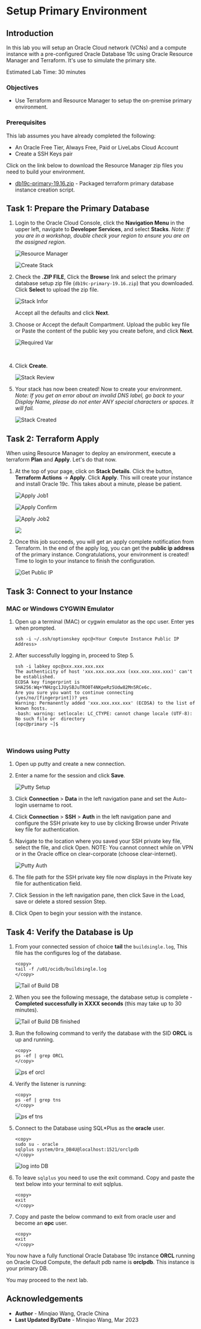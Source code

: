 # Setup Primary Environment

## Introduction

In this lab you will setup an Oracle Cloud network (VCNs) and a compute instance with a pre-configured Oracle Database 19c using Oracle Resource Manager and Terraform. It's use to simulate the primary site.

Estimated Lab Time: 30 minutes

### Objectives

-   Use Terraform and Resource Manager to setup the on-premise primary environment.

### Prerequisites

This lab assumes you have already completed the following:
- An Oracle Free Tier, Always Free, Paid or LiveLabs Cloud Account
- Create a SSH Keys pair

Click on the link below to download the Resource Manager zip files you need to build your environment.

- [db19c-primary-19.16.zip](https://objectstorage.us-phoenix-1.oraclecloud.com/p/gmsABo8m4-WkvzfVQ-KBzdJOl7psqSpZ3HzyZiHrTXBeZJqFke7Luw0GfToN3ox4/n/oraclepartnersas/b/dataguard_op/o/db19c-primary-19.16.zip) - Packaged terraform primary database instance creation script.


## Task 1: Prepare the Primary Database

1. Login to the Oracle Cloud Console, click the **Navigation Menu** in the upper left, navigate to **Developer Services**, and select **Stacks**. *Note: If you are in a workshop, double check your region to ensure you are on the assigned region.*

    ![Resource Manager](images/image-resourcemanager.png)

    ![Create Stack](./images/step1.3-createstackpage.png)

2. Check the **.ZIP FILE**, Click the **Browse** link and select the primary database setup zip file (`db19c-primary-19.16.zip`) that you downloaded. Click **Select** to upload the zip file.

     ![Stack Infor](./images/image-stackinfor.png)

     Accept all the defaults and click **Next**.

3. Choose or Accept the default Compartment. Upload the public key file or Paste the content of the public key you create before,  and click **Next**. 

     ![Required Var](./images/image-requiredvar.png)

​    

4. Click **Create**.

     ![Stack Review](./images/image-stackreview.png)

5. Your stack has now been created!  Now to create your environment. *Note: If you get an error about an invalid DNS label, go back to your Display Name, please do not enter ANY special characters or spaces. It will fail.*

     ![Stack Created](./images/step1.7-stackcreated.png)



## Task 2: Terraform Apply

When using Resource Manager to deploy an environment, execute a terraform **Plan** and **Apply**. Let's do that now.

1.  At the top of your page, click on **Stack Details**.  Click the button, **Terraform Actions** -> **Apply**. Click **Apply**. This will create your instance and install Oracle 19c. This takes about a minute, please be patient.

     ![Apply Job1](./images/applyjob1.png)

     ![Apply Confirm](images/image-applyconfirm.png)

     ![Apply Job2](./images/applyjob2.png)

     ![](./images/step3.1-applyjob3.png " ")

2.  Once this job succeeds, you will get an apply complete notification from Terraform. In the end of the apply log,  you can get the **public ip address** of the primary instance. Congratulations, your environment is created! Time to login to your instance to finish the configuration.

     ![Get Public IP](./images/image-getpublicip.png)



## Task 3: Connect to your Instance

### MAC or Windows CYGWIN Emulator

1.  Open up a terminal (MAC) or cygwin emulator as the opc user.  Enter yes when prompted.

      ````
      ssh -i ~/.ssh/optionskey opc@<Your Compute Instance Public IP Address>
      ````

2. After successfully logging in, proceed to Step 5.

     ```
     ssh -i labkey opc@xxx.xxx.xxx.xxx
     The authenticity of host 'xxx.xxx.xxx.xxx (xxx.xxx.xxx.xxx)' can't be established.
     ECDSA key fingerprint is SHA256:Wq+YNHzgc1JUySBJuTRO0T4NKpeRz5Udw82Mn5RCe6c.
     Are you sure you want to continue connecting (yes/no/[fingerprint])? yes
     Warning: Permanently added 'xxx.xxx.xxx.xxx' (ECDSA) to the list of known hosts.
     -bash: warning: setlocale: LC_CTYPE: cannot change locale (UTF-8): No such file or  directory
     [opc@primary ~]$ 
     ```

​    

### Windows using Putty

1.  Open up putty and create a new connection.

2.  Enter a name for the session and click **Save**.

     ![Putty Setup](./images/putty-setup.png)

3.  Click **Connection** > **Data** in the left navigation pane and set the Auto-login username to root.

4.  Click **Connection** > **SSH** > **Auth** in the left navigation pane and configure the SSH private key to use by clicking Browse under Private key file for authentication.

5.  Navigate to the location where you saved your SSH private key file, select the file, and click Open.  NOTE:  You cannot connect while on VPN or in the Oracle office on clear-corporate (choose clear-internet).

     ![Putty Auth](./images/putty-auth.png)

6.  The file path for the SSH private key file now displays in the Private key file for authentication field.

7.  Click Session in the left navigation pane, then click Save in the Load, save or delete a stored session Step.

8.  Click Open to begin your session with the instance.

## Task 4: Verify the Database is Up

1.  From your connected session of choice **tail** the `buildsingle.log`, This file has the configures log of the database.

      ````
      <copy>
      tail -f /u01/ocidb/buildsingle.log
      </copy>
      ````
      ![Tail of Build DB](./images/tailOfBuildDBInstanceLog.png)

2.  When you see the following message, the database setup is complete - **Completed successfully in XXXX seconds** (this may take up to 30 minutes).

      ![Tail of Build DB finished](./images/tailOfBuildDBInstanceLog_finished.png)

3.  Run the following command to verify the database with the SID **ORCL** is up and running.

      ````
      <copy>
      ps -ef | grep ORCL
      </copy>
      ````

      ![ps ef orcl](./images/pseforcl.png)

4. Verify the listener is running:

     ````
     <copy>
     ps -ef | grep tns
     </copy>
     ````

     ![ps ef tns](./images/pseftns.png)

5.  Connect to the Database using SQL*Plus as the **oracle** user.

      ````
      <copy>
      sudo su - oracle
      sqlplus system/Ora_DB4U@localhost:1521/orclpdb
      </copy>
      ````

    ![log into DB](./images/image-logintodb.png)



6.  To leave `sqlplus` you need to use the exit command. Copy and paste the text below into your terminal to exit sqlplus.

     ````
     <copy>
     exit
     </copy>
     ````

7.  Copy and paste the below command to exit from oracle user and become an **opc** user.

     ````
     <copy>
     exit
     </copy>
     ````

You now have a fully functional Oracle Database 19c instance **ORCL** running on Oracle Cloud Compute, the default pdb name is **orclpdb**. This instance is your primary DB.


You may proceed to the next lab.

## Acknowledgements
* **Author** - Minqiao Wang, Oracle China
* **Last Updated By/Date** - Minqiao Wang, Mar 2023

